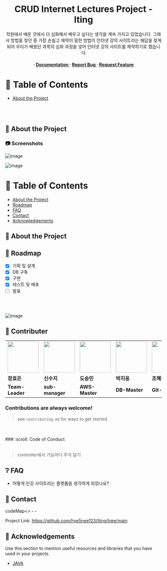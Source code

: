 <div align='center'>

<h1>CRUD  Internet Lectures Project -Iting</h1>
<p>학원에서 배운 것에서 더 심화해서 배우고 싶다는 생각을 계속 가지고 있었습니다. 그래서 방법을 찾던 중 가장 손쉽고 제약이 덜한 방법이 인터넷 강의 사이트라는 해답을 찾게 되어 우리가 배웠던 과목의 심화 과정을 넣어 인터넷 강의 사이트를 제작하기로 했습니다 </p>

<h4> <span> · </span> <a href="https://github.com/hye5nee123/Iting/blob/master/README.md"> Documentation </a> <span> · </span> <a href="https://github.com/hye5nee123/Iting/issues"> Report Bug </a> <span> · </span> <a href="//github.com/hye5nee123/Iting/branches)"> Request Feature </a> </h4>


</div>

# :notebook_with_decorative_cover: Table of Contents

- [About the Project](#star2-about-the-project)

<br>
<br>

## :star2: About the Project

### :camera: Screenshots
![image](https://github.com/hye5nee123/Iting/assets/152113818/047264bd-c20c-4ddd-8a52-2709812b2e38)

![image](https://github.com/hye5nee123/Iting/assets/152113818/4e8e0b97-4aa8-4289-9958-d3a749d07dd4)
<!--스크린샷 들어올 자리!-->


</div>

# :notebook_with_decorative_cover: Table of Contents

- [About the Project](#star2-about-the-project)
- [Roadmap](#compass-roadmap)
- [FAQ](#grey_question-faq)
- [Contact](#handshake-contact)
- [Acknowledgements](#gem-acknowledgements)

<!-- 프로젝트 소개 -->
## :star2: About the Project

## :compass: Roadmap

* [x] 기획 및 설계
* [x] DB 구축
* [x] 구현
* [x] 테스트 및 배포
* [ ] 발표
      
<br>
<br>
<!--로드맵 사진 자리 -->

![image](https://github.com/hye5nee123/Iting/assets/152113818/c76a29ac-632a-43c1-91cb-1a387e852fa8)




## :wave: Contributer
<table>
  <tr>
    <td>
<a href="https://github.com/rebeca3081">
  <img src="https://github.com/hye5nee123/Iting/assets/152113818/4ce1dd06-81e6-4680-b402-8af210d7a0e7" width="100px" /></a>
            </td>
           <td>
 <a href="https://github.com/sinsuji">
  <img src="https://github.com/hye5nee123/Iting/assets/152113818/62a739ac-ae19-425e-85ce-9e5270939d2b" width="100px" /></a>      
</td>
      <td>
 <a href="https://github.com/qqaza">
  <img src="https://github.com/hye5nee123/Iting/assets/152113818/3658d5b0-2e30-459a-9701-decdda954cc9" width="100px" /></a> 
    </td>
    <td>
   <a href="https://github.com/zu9595">
  <img src="https://github.com/hye5nee123/Iting/assets/152113818/284d0aa1-31e2-4f81-8c68-e1ff4f8f57e1" width="100px" /></a> 
          </td>
            <td>
  <a href="https://github.com/hye5nee123">
  <img src="https://github.com/hye5nee123/Iting/assets/152113818/8b88da84-8d1d-4498-91c0-09f0524467fa" width="100px" /></a> 
   </td>
  </tr>
  <tr>
    <td><b>장효은</b></td>
    <td><b>신수지</b></td>
    <td><b>도승민</b></td>
    <td><b>박지웅</b></td>
    <td><b>조혜원</b></td>
  </tr>
  <tr>
    <td><b>Team-Leader</b></td>
    <td><b>sub-manager</b></td>
    <td><b>AWS-Master</b></td>
    <td><b>DB-Master</b></td>
    <td><b>Git-Master</b></td>
  </tr>
</table>
<h3> Contributions are always welcome!</h3>

>see `contributing.md` for ways to get started


<br>
<br>
### :scroll: Code of Conduct

<br>
<br>

>controller에서 기능마다 주석 달기
>
<!--추가 부탁드립니다-->

## :grey_question: FAQ

- 어떻게 인강 사이트라는 플랫폼을 생각하게 되었나요?
<!--file 하나 더 만들어야 해서 생각 해보기.-->


## :handshake: Contact

codeMap<> - -

Project Link: https://github.com/hye5nee123/Iting/tree/main

## :gem: Acknowledgements

Use this section to mention useful resources and libraries that you have used in your projects.

- [JAVA](https://github.com/openjdk)

